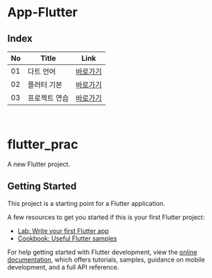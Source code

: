 # App-Flutter

Index
---
|No|Title|Link|
|-|-|-|
|01|다트 언어|[바로가기](./doc/01)|
|02|플러터 기본|[바로가기](./doc/02)|
|03|프로젝트 연습|[바로가기](./doc/03)|

<br>

# flutter_prac

A new Flutter project.

## Getting Started

This project is a starting point for a Flutter application.

A few resources to get you started if this is your first Flutter project:

- [Lab: Write your first Flutter app](https://docs.flutter.dev/get-started/codelab)
- [Cookbook: Useful Flutter samples](https://docs.flutter.dev/cookbook)

For help getting started with Flutter development, view the
[online documentation](https://docs.flutter.dev/), which offers tutorials,
samples, guidance on mobile development, and a full API reference.
